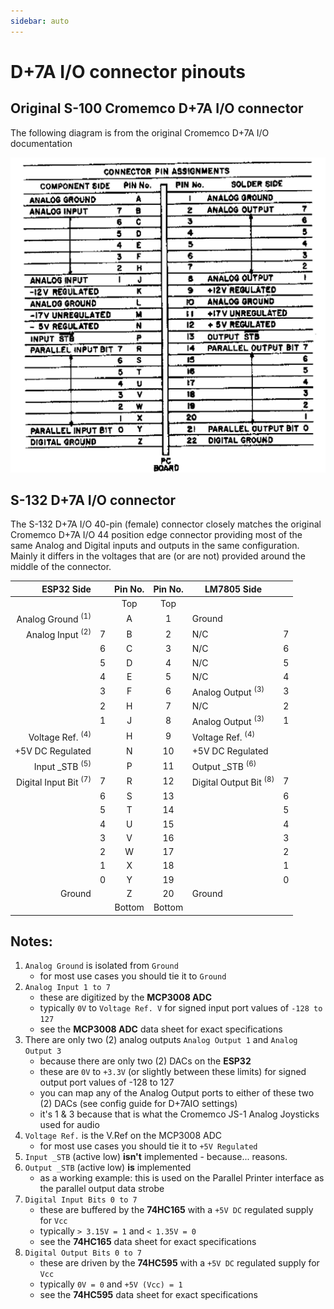 ```yaml
---
sidebar: auto
---
```


# D+7A I/O connector pinouts

## Original S-100 Cromemco D+7A I/O connector

The following diagram is from the original Cromemco D+7A I/O documentation

![D+7A I/O connector](./D+7A_pinout_sml.png)

## S-132 D+7A I/O connector

The S-132 D+7A I/O 40-pin (female) connector closely matches the original Cromemco D+7A I/O 44 position edge connector providing most of the same Analog and Digital inputs and outputs in the same configuration.
Mainly it differs in the voltages that are (or are not) provided around the middle of the connector.


| ESP32 Side     |   | Pin No. | Pin No. | LM7805 Side |   |
|---------------:|---|:-------:|:-------:|-------------|---|
|                |   | Top | Top |            |   |
| Analog Ground <sup>(1)</sup> |   | A | 1  | Ground        |   |
| Analog Input <sup>(2)</sup>  | 7 | B | 2  | N/C           | 7 |
|                | 6 | C | 3  | N/C           | 6 |
|                | 5 | D | 4  | N/C           | 5 |
|                | 4 | E | 5  | N/C           | 4 |
|                | 3 | F | 6  | Analog Output <sup>(3)</sup> | 3 |
|                | 2 | H | 7  | N/C           | 2 |
|                | 1 | J | 8  | Analog Output <sup>(3)</sup> | 1 |
| Voltage Ref. <sup>(4)</sup> |   | H | 9  | Voltage Ref. <sup>(4)</sup> |   |
| +5V DC Regulated  |   | N | 10 | +5V DC Regulated |   |
| Input _STB <sup>(5)</sup> |   | P | 11 | Output _STB <sup>(6)</sup> |   |
| Digital Input Bit <sup>(7)</sup> | 7 | R | 12 | Digital Output Bit <sup>(8)</sup> | 7 |
|                   | 6 | S | 13 |                    | 6 |
|                   | 5 | T | 14 |                    | 5 |
|                   | 4 | U | 15 |                    | 4 |
|                   | 3 | V | 16 |                    | 3 |
|                   | 2 | W | 17 |                    | 2 |
|                   | 1 | X | 18 |                    | 1 |
|                   | 0 | Y | 19 |                    | 0 |
|           Ground  |   | Z | 20 | Ground             |   |
|                   |   | Bottom  | Bottom |               |   |

## Notes:

1. `Analog Ground` is isolated from `Ground` 
    - for most use cases you should tie it to `Ground`
2. `Analog Input 1 to 7`
    - these are digitized by the **MCP3008 ADC**
    - typically `0V` to `Voltage Ref. V` for signed input port values of `-128 to 127`
    - see the **MCP3008 ADC** data sheet for exact specifications 
3. There are only two (2) analog outputs `Analog Output 1` and `Analog Output 3`
    - because there are only two (2) DACs on the **ESP32**
    - these are `0V` to `+3.3V` (or slightly between these limits) for signed output port values of -128 to 127
    - you can map any of the Analog Output ports to either of these two (2) DACs (see config guide for D+7AIO settings)
    - it's 1 & 3 because that is what the Cromemco JS-1 Analog Joysticks used for audio
4. `Voltage Ref.` is the V.Ref on the MCP3008 ADC
    - for most use cases you should tie it to `+5V Regulated`
5. `Input _STB` (active low) **isn't** implemented - because... reasons.
6. `Output _STB` (active low) **is** implemented
    - as a working example: this is used on the Parallel Printer interface as the parallel output data strobe
7. `Digital Input Bits 0 to 7` 
    - these are buffered by the **74HC165** with a `+5V DC` regulated supply for `Vcc`
    - typically `> 3.15V = 1` and `< 1.35V = 0`
    - see the **74HC165** data sheet for exact specifications
8. `Digital Output Bits 0 to 7`
    - these are driven by the **74HC595** with a `+5V DC` regulated supply for `Vcc`
    - typically `0V = 0` and `+5V (Vcc) = 1`
    - see the **74HC595** data sheet for exact specifications
